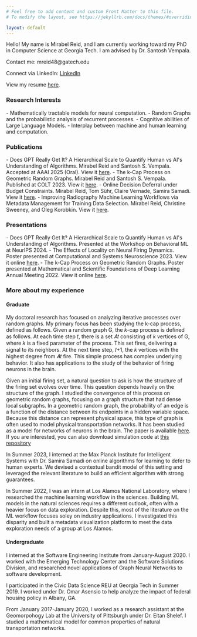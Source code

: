 ```yaml
---
# Feel free to add content and custom Front Matter to this file.
# To modify the layout, see https://jekyllrb.com/docs/themes/#overriding-theme-defaults

layout: default
---
```

<p> Hello! My name is Mirabel Reid, and I am currently working toward my PhD in Computer Science at Georgia Tech. I am advised by Dr. Santosh Vempala.</p>

<p>Contact me: mreid48@gatech.edu</p>

<p>Connect via LinkedIn: <a href="https://www.linkedin.com/in/mirabel-reid-b3b779156">LinkedIn</a></p>

<p> View my resume <a href="https://github.com/mirabelreid/mirabelreid.github.io/raw/master/Reid-Resume-Dec2024.pdf">here</a>. </p>


<h3>Research Interests</h3>
-  Mathematically tractable models for neural computation.  
-  Random Graphs and the probabilistic analysis of recurrent processes.
-  Cognitive abilities of Large Language Models.
-  Interplay between machine and human learning and computation.
<h3>Publications</h3>
- Does GPT Really Get It? A Hierarchical Scale to Quantify Human vs AI's Understanding of Algorithms. Mirabel Reid and Santosh S. Vempala. Accepted at AAAI 2025 (Oral). View it <a href="https://arxiv.org/abs/2406.14722">here</a>.
-  The k-Cap Process on Geometric Random Graphs. Mirabel Reid and Santosh S. Vempala. Published at COLT 2023. View it <a href="https://proceedings.mlr.press/v195/reid23a/reid23a.pdf">here</a>.
- Online Decision Deferral under Budget Constraints. Mirabel Reid, Tom Sühr, Claire Vernade, Samira Samadi. View it <a href="https://arxiv.org/abs/2409.20489">here</a>.
- Improving Radiography Machine Learning Workflows via Metadata Management for Training Data Selection. Mirabel Reid, Christine Sweeney, and Oleg Korobkin. View it <a href="https://arxiv.org/abs/2408.12655">here</a>.
<h3>Presentations</h3>
- Does GPT Really Get It? A Hierarchical Scale to Quantify Human vs AI's Understanding of Algorithms. Presented at the Workshop on Behavioral ML at NeurIPS 2024.
-  The Effects of Locality on Neural Firing Dynamics. Poster presented at Computational and Systems Neuroscience 2023. View it online <a href="https://github.com/mirabelreid/mirabelreid.github.io/raw/master/kcapcosyne.pdf">here</a>.
-  The k-Cap Process on Geometric Random Graphs. Poster presented at Mathematical and Scientific Foundations of Deep Learning Annual Meeting 2022. View it online  <a href="https://github.com/mirabelreid/mirabelreid.github.io/raw/master/kcapGRGPosterMoDL.pdf">here</a>.
<h3>More about my experience</h3>
<h4>Graduate</h4>
<p>My doctoral research has focused on analyzing iterative processes over random graphs. My primary focus has been studying the k-cap process, defined as follows. Given a random graph G, the 𝑘-cap process is defined as follows. At each time step 𝑡, there is a set 𝐴𝑡 consisting of 𝑘 vertices of G, where 𝑘 is a fixed parameter of the process. This set fires, delivering a signal to its neighbors. At the next time step, 𝑡+1, the 𝑘 vertices with the highest degree from 𝐴𝑡 fire. This simple process has complex underlying behavior. It also has applications to the study of the behavior of firing neurons in the brain.</p>

<p>Given an initial firing set, a natural question to ask is how the structure of the firing set evolves over time. This question depends heavily on the structure of the graph. I studied the convergence of this process on geometric random graphs, focusing on a graph structure that had dense local subgraphs. In a geometric random graph, the probability of an edge is a function of the distance between its endpoints in a hidden variable space. Because this distance can represent physical space, this type of graph is often used to model physical transportation networks. It has been studied as a model for networks of neurons in the brain. The paper is available <a href="https://proceedings.mlr.press/v195/reid23a/reid23a.pdf">here</a>. If you are interested, you can also download simulation code at <a href="https://github.com/mirabelreid/Assemblies-Simulations">this repository </a>
<p> In Summer 2023, I interned at the Max Planck Institute for Intelligent Systems with Dr. Samira Samadi on online algorithms for learning to defer to human experts. We devised a contextual bandit model of this setting and leveraged the relevant literature to build an efficient algorithm with strong guarantees.</p>
 <p> In Summer 2022, I was an intern at Los Alamos National Laboratory, where I researched the machine learning workflow in the sciences. Building ML models in the natural sciences requires a different outlook, often with a heavier focus on data exploration. Despite this, most of the literature on the ML workflow focuses soley on industry applications. I investigated this disparity and built a metadata visualization platform to meet the data exploration needs of a group at Los Alamos.</p>

<h4>Undergraduate</h4>
<p> I interned at the Software Engineering Institute from January-August 2020. I worked with the Emerging Technology Center and the Software Solutions Division, and researched novel applications of Graph Neural Networks to software development.</p>
<p> I participated in the Civic Data Science REU at Georgia Tech in Summer 2019. I worked under Dr. Omar Asensio to help analyze the impact of federal housing policy in Albany, GA. 
<p> From January 2017-January 2020, I worked as a research assistant at the Geomorpohogy Lab at the University of Pittsburgh under Dr. Eitan Shelef. I studied a mathematical model for common properties of natural transportation networks.</p>

